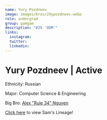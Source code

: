 ```yaml
---
name: Yury Pozdneev
image: images/bros/29ypozdneev.webp
role: undergrad
group: gamgam
description: "#29 'ODM'"
links:
  instagram: 
  twitter: 
  linkedin: 
---
```


# Yury Pozdneev | Active
Ethnicity: Russian

Major: Computer Science & Engineering

Big Bro: [Alex "Rule 34" Nguyen](05anguyen)

[Click here](/ujis/) to view Sam's Lineage!